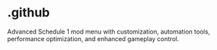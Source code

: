 # .github
Advanced Schedule 1 mod menu with customization, automation tools, performance optimization, and enhanced gameplay control.
